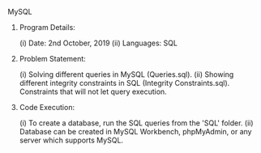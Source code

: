 MySQL

01.	Program Details:

	(i)	Date: 2nd October, 2019
	(ii)	Languages: SQL

02.	Problem Statement:

	(i)	Solving different queries in MySQL (Queries.sql).
	(ii)	Showing different integrity constraints in SQL (Integrity Constraints.sql).
		Constraints that will not let query execution.

03.	Code Execution:

	(i)	To create a database, run the SQL queries from the 'SQL' folder.
	(ii)	Database can be created in MySQL Workbench, phpMyAdmin, or any server which supports MySQL.
